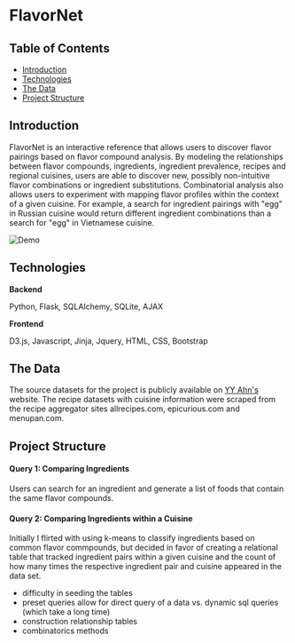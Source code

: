 # FlavorNet

## Table of Contents
- [Introduction](#introduction)
- [Technologies](#technologies)
- [The Data](#the-data)
- [Project Structure](#project-structure)
 

## Introduction

FlavorNet is an interactive reference that allows users to discover flavor pairings based on flavor compound analysis. By modeling the relationships between flavor compounds, ingredients, ingredient prevalence, recipes and regional cuisines, users are able to discover new, possibly non-intuitive flavor combinations or ingredient substitutions. Combinatorial analysis also allows users to experiment with mapping flavor profiles within the context of a given cuisine. For example, a search for ingredient pairings with "egg" in Russian cuisine would return different ingredient combinations than a search for "egg" in Vietnamese cuisine. 

![Demo](https://github.com/levi006/FlavorNet/blob/master/static/img/runthrough.gif)

## Technologies

**Backend**

Python, Flask, SQLAlchemy, SQLite, AJAX

**Frontend**

D3.js, Javascript, Jinja, Jquery, HTML, CSS, Bootstrap

## The Data

The source datasets for the project is publicly available on [YY Ahn's](http://yongyeol.com/) website. The recipe datasets with cuisine information were scraped from the recipe aggregator sites allrecipes.com, epicurious.com and menupan.com. 

## Project Structure 

#### Query 1: Comparing Ingredients

Users can search for an ingredient and generate a list of foods that contain the same flavor compounds. 

#### Query 2: Comparing Ingredients within a Cuisine

Initially I flirted with using k-means to classify ingredients based on common flavor commpounds, but decided in favor of creating a relational table that tracked ingredient pairs within a given cuisine and the count of how many times the respective ingredient pair and cuisine appeared in the data set.     

- difficulty in seeding the tables
- preset queries allow for direct query of a data vs. dynamic sql queries (which take a long time)
- construction relationship tables
- combinatorics methods 
